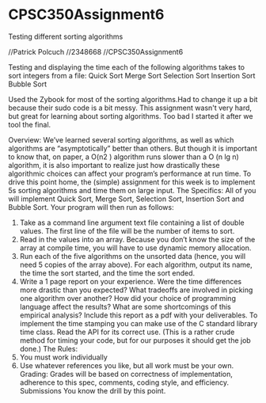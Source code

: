 # CPSC350Assignment6
Testing different sorting algorithms

//Patrick Polcuch
//2348668
//CPSC350Assignment6


Testing and displaying the time each of the following algorithms takes to sort integers from a file:
Quick Sort
Merge Sort
Selection Sort
Insertion Sort
Bubble Sort


Used the Zybook for most of the sorting algorithms.Had to change it up a bit because their sudo code is a bit messy.
This assignment wasn't very hard, but great for learning about sorting algorithms. Too bad I started it after we tool the final.

Overview:
We’ve learned several sorting algorithms, as well as which algorithms are “asymptotically” better
than others. But though it is important to know that, on paper, a O(n2
) algorithm runs slower than
a O (n lg n) algorithm, it is also important to realize just how drastically these algorithmic choices
can affect your program’s performance at run time. To drive this point home, the (simple)
assignment for this week is to implement 5s sorting algorithms and time them on large input.
The Specifics:
All of you will implement Quick Sort, Merge Sort, Selection Sort, Insertion Sort and Bubble Sort.
Your program will then run as follows:
1. Take as a command line argument text file containing a list of double values. The first
line of the file will be the number of items to sort.
2. Read in the values into an array. Because you don’t know the size of the array at compile
time, you will have to use dynamic memory allocation.
3. Run each of the five algorithms on the unsorted data (hence, you will need 5 copies of the
array above). For each algorithm, output its name, the time the sort started, and the time
the sort ended.
4. Write a 1 page report on your experience. Were the time differences more drastic than
you expected? What tradeoffs are involved in picking one algorithm over another? How
did your choice of programming language affect the results? What are some
shortcomings of this empirical analysis? Include this report as a pdf with your
deliverables.
To implement the time stamping you can make use of the C standard library time class. Read the
API for its correct use. (This is a rather crude method for timing your code, but for our purposes
it should get the job done.)
The Rules:
1. You must work individually
2. Use whatever references you like, but all work must be your own.
Grading:
Grades will be based on correctness of implementation, adherence to this spec, comments, coding
style, and efficiency.
Submissions
You know the drill by this point.
